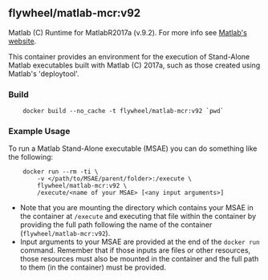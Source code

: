 ## flywheel/matlab-mcr:v92

Matlab (C) Runtime for MatlabR2017a (v.9.2). For more info see [Matlab's website](http://www.mathworks.com/products/compiler/mcr/).

This container provides an environment for the execution of Stand-Alone Matlab executables built with Matlab (C) 2017a, such as those created using Matlab's 'deploytool'.

### Build ###
```
    docker build --no_cache -t flywheel/matlab-mcr:v92 `pwd`
```

### Example Usage ###
To run a Matlab Stand-Alone executable (MSAE) you can do something like the following:
```
    docker run --rm -ti \
        -v </path/to/MSAE/parent/folder>:/execute \
        flywheel/matlab-mcr:v92 \
        /execute/<name of your MSAE> [<any input arguments>]
```

* Note that you are mounting the directory which contains your MSAE in the container at ```/execute``` and executing that file within the container by providing the full path following the name of the container (```flywheel/matlab-mcr:v92```).
* Input arguments to your MSAE are provided at the end of the ```docker run``` command. Remember that if those inputs are files or other resources, those resources must also be mounted in the container and the full path to them (in the container) must be provided.
